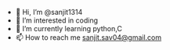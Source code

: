 - 👋 Hi, I’m @sanjit1314
- 👀 I’m interested in coding
- 🌱 I’m currently learning python,C
- 📫 How to reach me sanjit.sav04@gmail.com

<!---
sanjit1314/sanjit1314 is a ✨ special ✨ repository because its `README.md` (this file) appears on your GitHub profile.
You can click the Preview link to take a look at your changes.
--->
